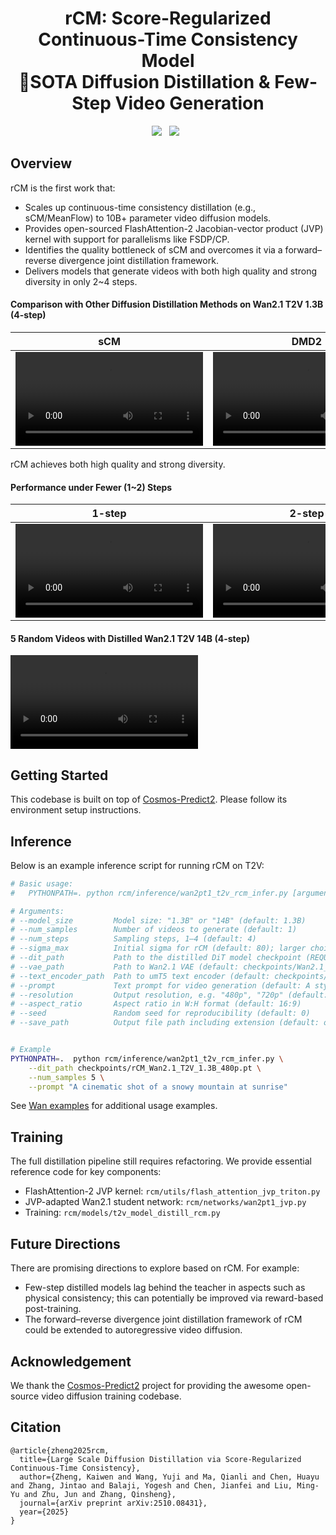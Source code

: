<h1 align="center"> rCM: Score-Regularized Continuous-Time Consistency Model <br>🚀SOTA Diffusion Distillation & Few-Step Video Generation </h1>
<div align="center">
  <a href='https://arxiv.org/abs/2510.08431'><img src='https://img.shields.io/badge/Paper%20(arXiv)-2510.08431-red?logo=arxiv'></a>  &nbsp;
  <a href='https://research.nvidia.com/labs/dir/rcm'><img src='https://img.shields.io/badge/Website-green?logo=homepage&logoColor=white'></a> &nbsp;
</div>

## Overview

rCM is the first work that:
- Scales up continuous-time consistency distillation (e.g., sCM/MeanFlow) to 10B+ parameter video diffusion models.
- Provides open-sourced FlashAttention-2 Jacobian-vector product (JVP) kernel with support for parallelisms like FSDP/CP.
- Identifies the quality bottleneck of sCM and overcomes it via a forward–reverse divergence joint distillation framework.
- Delivers models that generate videos with both high quality and strong diversity in only 2~4 steps.

#### Comparison with Other Diffusion Distillation Methods on Wan2.1 T2V 1.3B (4-step)

| sCM | DMD2 | rCM (Ours) |
| --- | --- | --- |
| <video src="https://github.com/user-attachments/assets/50693577-9a32-4b98-86ad-d4e1be4affdc" alt="sCM" controls></video> | <video src="https://github.com/user-attachments/assets/3f1ad494-9f13-4b2f-bf3e-b99ef98dbae4" alt="DMD2" controls></video> | <video src="https://github.com/user-attachments/assets/3da35a11-8ce6-4232-9aa2-6b3bc8b7cabf" alt="rCM" controls></video> |

rCM achieves both high quality and strong diversity.

#### Performance under Fewer (1~2) Steps

| 1-step | 2-step | 4-step |
| --- | --- | --- |
| <video src="https://github.com/user-attachments/assets/fffab30d-de3f-4b86-b3b6-54208761d18b" alt="1-step" controls></video> | <video src="https://github.com/user-attachments/assets/e5477835-861f-4333-a99e-040b99186de5" alt="2-step" controls></video> | <video src="https://github.com/user-attachments/assets/8c39b50e-72df-411b-8c8e-ef69a5d3431f" alt="4-step" controls></video> |

#### 5 Random Videos with Distilled Wan2.1 T2V 14B (4-step)

<video src="https://github.com/user-attachments/assets/b1e3b786-134b-429d-b859-840646502c9b" controls></video>

## Getting Started
This codebase is built on top of [Cosmos-Predict2](https://github.com/nvidia-cosmos/cosmos-predict2). Please follow its environment setup instructions.

## Inference

Below is an example inference script for running rCM on T2V:

```bash
# Basic usage:
#   PYTHONPATH=. python rcm/inference/wan2pt1_t2v_rcm_infer.py [arguments]

# Arguments:
# --model_size         Model size: "1.3B" or "14B" (default: 1.3B)
# --num_samples        Number of videos to generate (default: 1)
# --num_steps          Sampling steps, 1–4 (default: 4)
# --sigma_max          Initial sigma for rCM (default: 80); larger choices (e.g., 1600) reduce diversity but may enhance quality
# --dit_path           Path to the distilled DiT model checkpoint (REQUIRED for inference)
# --vae_path           Path to Wan2.1 VAE (default: checkpoints/Wan2.1_VAE.pth)
# --text_encoder_path  Path to umT5 text encoder (default: checkpoints/models_t5_umt5-xxl-enc-bf16.pth)
# --prompt             Text prompt for video generation (default: A stylish woman walks down a Tokyo street...)
# --resolution         Output resolution, e.g. "480p", "720p" (default: 480p)
# --aspect_ratio       Aspect ratio in W:H format (default: 16:9)
# --seed               Random seed for reproducibility (default: 0)
# --save_path          Output file path including extension (default: output/generated_video.mp4)


# Example
PYTHONPATH=.  python rcm/inference/wan2pt1_t2v_rcm_infer.py \
    --dit_path checkpoints/rCM_Wan2.1_T2V_1.3B_480p.pt \
    --num_samples 5 \
    --prompt "A cinematic shot of a snowy mountain at sunrise"
```

See [Wan examples](Wan.md) for additional usage examples.

## Training
The full distillation pipeline still requires refactoring. We provide essential reference code for key components:
- FlashAttention-2 JVP kernel: `rcm/utils/flash_attention_jvp_triton.py`
- JVP-adapted Wan2.1 student network: `rcm/networks/wan2pt1_jvp.py`
- Training: `rcm/models/t2v_model_distill_rcm.py`

## Future Directions

There are promising directions to explore based on rCM. For example:
- Few-step distilled models lag behind the teacher in aspects such as physical consistency; this can potentially be improved via reward-based post-training.
- The forward–reverse divergence joint distillation framework of rCM could be extended to autoregressive video diffusion. 

## Acknowledgement
We thank the [Cosmos-Predict2](https://github.com/nvidia-cosmos/cosmos-predict2) project for providing the awesome open-source video diffusion training codebase.

## Citation
```
@article{zheng2025rcm,
  title={Large Scale Diffusion Distillation via Score-Regularized Continuous-Time Consistency},
  author={Zheng, Kaiwen and Wang, Yuji and Ma, Qianli and Chen, Huayu and Zhang, Jintao and Balaji, Yogesh and Chen, Jianfei and Liu, Ming-Yu and Zhu, Jun and Zhang, Qinsheng},
  journal={arXiv preprint arXiv:2510.08431},
  year={2025}
}
```
